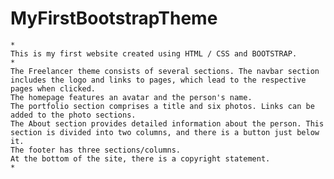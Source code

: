 # MyFirstBootstrapTheme
    *
    This is my first website created using HTML / CSS and BOOTSTRAP.
    *
    The Freelancer theme consists of several sections. The navbar section includes the logo and links to pages, which lead to the respective pages when clicked.
    The homepage features an avatar and the person's name.
    The portfolio section comprises a title and six photos. Links can be added to the photo sections.
    The About section provides detailed information about the person. This section is divided into two columns, and there is a button just below it.
    The footer has three sections/columns.
    At the bottom of the site, there is a copyright statement.
    *
